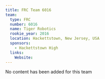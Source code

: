 ```yaml
---
title: FRC Team 6016
team:
  type: FRC
  number: 6016
  name: Tiger Robotics
  rookie_year: 2016
  location: Hackettstown, New Jersey, USA
  sponsors:
    - Hackettstown High
  links:
    Website: 
---
```

No content has been added for this team
